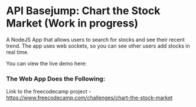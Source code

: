 # API Basejump: Chart the Stock Market (Work in progress)

A NodeJS App that allows users to search for stocks and see their recent trend. The app uses web sockets, so you can see other users add stocks in real time.

You can view the live demo here:

### The Web App Does the Following:

Link to the freecodecamp project - https://www.freecodecamp.com/challenges/chart-the-stock-market
